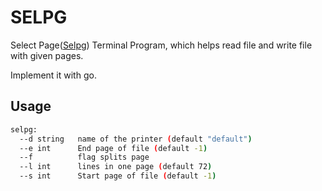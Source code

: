# SELPG

Select Page([Selpg](https://www.ibm.com/developerworks/cn/linux/shell/clutil/index.html)) Terminal Program, which helps read file and write file with given pages.

Implement it with go.

## Usage

```bash
selpg:
  --d string   name of the printer (default "default")
  --e int      End page of file (default -1)
  --f          flag splits page
  --l int      lines in one page (default 72)
  --s int      Start page of file (default -1)
```